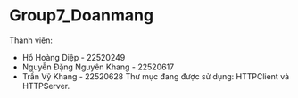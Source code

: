 # Group7_Doanmang
Thành viên:
- Hồ Hoàng Diệp - 22520249
- Nguyễn Đặng Nguyên Khang - 22520617
- Trần Vỹ Khang - 22520628
Thư mục đang được sử dụng: HTTPClient và HTTPServer.
